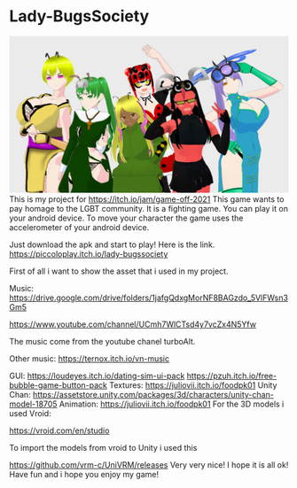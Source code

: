 # Lady-BugsSociety
![alt text](https://github.com/piccoloplay/Lady-BugsSociety/blob/main/Assets/group.png)
This is my project for https://itch.io/jam/game-off-2021
This game wants to pay homage to the LGBT community. 
It is a fighting game. You can play it on your android device. 
To move your character the game uses the accelerometer of your android device.

Just download the apk and start to play! Here is the link.
https://piccoloplay.itch.io/lady-bugssociety

First of all i want to show the asset that i used in my project.

Music:
https://drive.google.com/drive/folders/1jafgQdxgMorNF8BAGzdo_5VlFWsn3Gm5

https://www.youtube.com/channel/UCmh7WlCTsd4y7vcZx4N5Yfw

The music come from the youtube chanel turboAlt.

Other music: https://ternox.itch.io/vn-music

GUI: 
https://loudeyes.itch.io/dating-sim-ui-pack
https://pzuh.itch.io/free-bubble-game-button-pack
Textures:
https://juliovii.itch.io/foodpk01
Unity Chan:
https://assetstore.unity.com/packages/3d/characters/unity-chan-model-18705
Animation:
https://juliovii.itch.io/foodpk01
For the 3D models i used Vroid:

https://vroid.com/en/studio

To import the models from vroid to Unity i used this

https://github.com/vrm-c/UniVRM/releases
 Very very nice! 
I hope it is all ok! Have fun and i hope you enjoy my game!


